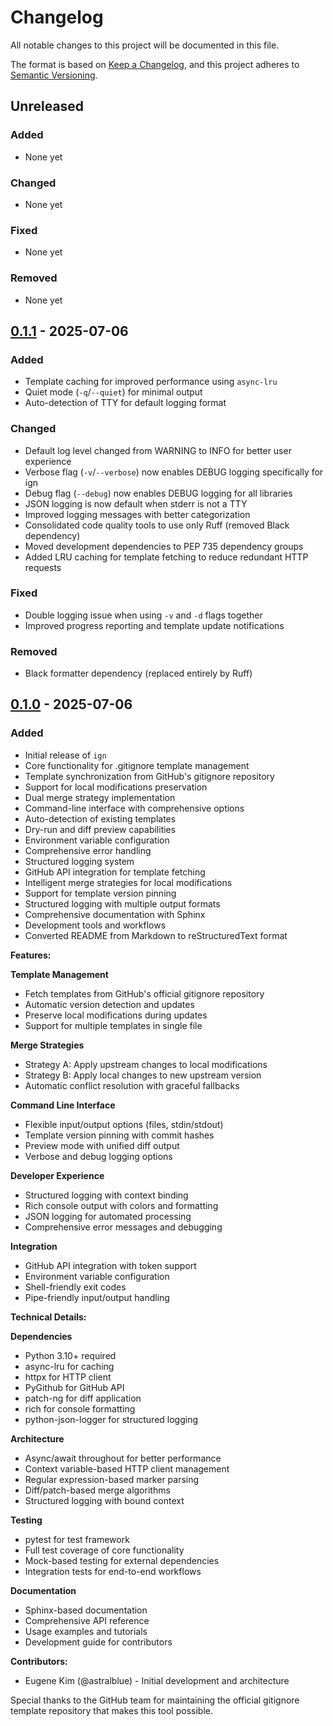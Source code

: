 # Changelog

All notable changes to this project will be documented in this file.

The format is based on [Keep a Changelog](https://keepachangelog.com/en/1.0.0/), and this project adheres to [Semantic Versioning](https://semver.org/spec/v2.0.0.html).

## Unreleased

### Added

- None yet

### Changed

- None yet

### Fixed

- None yet

### Removed

- None yet

## [0.1.1] - 2025-07-06

### Added

- Template caching for improved performance using `async-lru`
- Quiet mode (`-q`/`--quiet`) for minimal output
- Auto-detection of TTY for default logging format

### Changed

- Default log level changed from WARNING to INFO for better user experience
- Verbose flag (`-v`/`--verbose`) now enables DEBUG logging specifically for ign
- Debug flag (`--debug`) now enables DEBUG logging for all libraries
- JSON logging is now default when stderr is not a TTY
- Improved logging messages with better categorization
- Consolidated code quality tools to use only Ruff (removed Black dependency)
- Moved development dependencies to PEP 735 dependency groups
- Added LRU caching for template fetching to reduce redundant HTTP requests

### Fixed

- Double logging issue when using `-v` and `-d` flags together
- Improved progress reporting and template update notifications

### Removed

- Black formatter dependency (replaced entirely by Ruff)

## [0.1.0] - 2025-07-06

### Added

- Initial release of `ign`
- Core functionality for .gitignore template management
- Template synchronization from GitHub's gitignore repository
- Support for local modifications preservation
- Dual merge strategy implementation
- Command-line interface with comprehensive options
- Auto-detection of existing templates
- Dry-run and diff preview capabilities
- Environment variable configuration
- Comprehensive error handling
- Structured logging system
- GitHub API integration for template fetching
- Intelligent merge strategies for local modifications
- Support for template version pinning
- Structured logging with multiple output formats
- Comprehensive documentation with Sphinx
- Development tools and workflows
- Converted README from Markdown to reStructuredText format

**Features:**

**Template Management**
- Fetch templates from GitHub's official gitignore repository
- Automatic version detection and updates
- Preserve local modifications during updates
- Support for multiple templates in single file

**Merge Strategies**
- Strategy A: Apply upstream changes to local modifications
- Strategy B: Apply local changes to new upstream version
- Automatic conflict resolution with graceful fallbacks

**Command Line Interface**
- Flexible input/output options (files, stdin/stdout)
- Template version pinning with commit hashes
- Preview mode with unified diff output
- Verbose and debug logging options

**Developer Experience**
- Structured logging with context binding
- Rich console output with colors and formatting
- JSON logging for automated processing
- Comprehensive error messages and debugging

**Integration**
- GitHub API integration with token support
- Environment variable configuration
- Shell-friendly exit codes
- Pipe-friendly input/output handling

**Technical Details:**

**Dependencies**
- Python 3.10+ required
- async-lru for caching
- httpx for HTTP client
- PyGithub for GitHub API
- patch-ng for diff application
- rich for console formatting
- python-json-logger for structured logging

**Architecture**
- Async/await throughout for better performance
- Context variable-based HTTP client management
- Regular expression-based marker parsing
- Diff/patch-based merge algorithms
- Structured logging with bound context

**Testing**
- pytest for test framework
- Full test coverage of core functionality
- Mock-based testing for external dependencies
- Integration tests for end-to-end workflows

**Documentation**
- Sphinx-based documentation
- Comprehensive API reference
- Usage examples and tutorials
- Development guide for contributors

**Contributors:**
- Eugene Kim (@astralblue) - Initial development and architecture

Special thanks to the GitHub team for maintaining the official gitignore template repository that makes this tool possible.

[Unreleased]: https://github.com/astralblue/ign/compare/v0.1.1...HEAD
[0.1.1]: https://github.com/astralblue/ign/compare/v0.1.0...v0.1.1
[0.1.0]: https://github.com/astralblue/ign/releases/tag/v0.1.0
